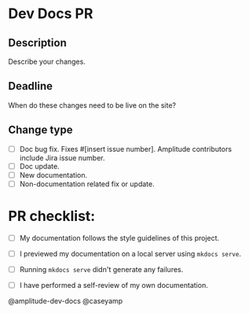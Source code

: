 # Dev Docs PR


## Description

Describe your changes. 

## Deadline

When do these changes need to be live on the site?


## Change type

- [ ] Doc bug fix. Fixes #[insert issue number]. Amplitude contributors include Jira issue number. 
- [ ] Doc update.
- [ ] New documentation.
- [ ] Non-documentation related fix or update.

# PR checklist:

- [ ] My documentation follows the style guidelines of this project.
- [ ] I previewed my documentation on a local server using `mkdocs serve`.
- [ ] Running `mkdocs serve` didn't generate any failures.
- [ ] I have performed a self-review of my own documentation.


@amplitude-dev-docs
@caseyamp